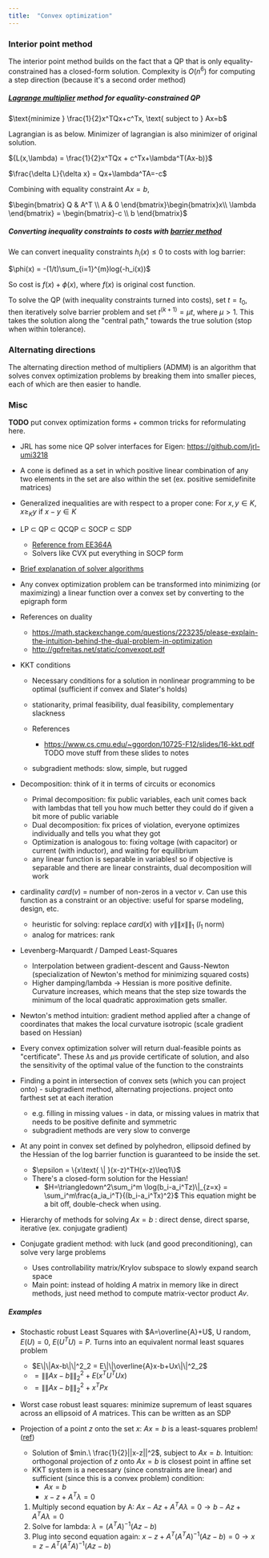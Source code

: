 ```yaml
---
title:  "Convex optimization"
---
```


### Interior point method

The interior point method builds on the fact that a QP that is only equality-constrained has a closed-form solution. Complexity is $O(n^6)$ for computing a step direction (because it's a second order method)

##### [Lagrange multiplier](https://en.wikipedia.org/wiki/Lagrange_multiplier) method for equality-constrained QP

$\text{minimize } \frac{1}{2}x^TQx+c^Tx, \text{ subject to } Ax=b$

Lagrangian is as below. Minimizer of lagrangian is also minimizer of original solution.

${L(x,\lambda) = \frac{1}{2}x^TQx + c^Tx+\lambda^T(Ax-b)}$

$\frac{\delta L}{\delta x} = Qx+\lambda^TA=-c$

Combining with equality constraint $Ax=b$,

$\begin{bmatrix} Q & A^T \\ A & 0 \end{bmatrix}\begin{bmatrix}x\\ \lambda \end{bmatrix} = \begin{bmatrix}-c \\ b \end{bmatrix}$

##### Converting inequality constraints to costs with [barrier method](http://www.stat.cmu.edu/~ryantibs/convexopt-S15/scribes/15-barr-method-scribed.pdf)

We can convert inequality constraints $h_i(x)\leq 0$ to costs with log barrier:

$\phi(x) = -(1/t)\sum_{i=1}^{m}log(-h_i(x))$

So cost is $f(x) + \phi(x)$, where $f(x)$ is original cost function.

To solve the QP (with inequality constraints turned into costs), set $t=t_0$, then iteratively solve barrier problem and set $t^{(k+1)}=\mu t$, where $\mu>1$. This takes the solution along the "central path," towards the true solution (stop when within tolerance).

### Alternating directions

The alternating direction method of multipliers (ADMM) is an algorithm that solves convex optimization problems by breaking them into smaller pieces, each of which are then easier to handle.

### Misc

**TODO** put convex optimization forms + common tricks for reformulating here.

* JRL has some nice QP solver interfaces for Eigen: <https://github.com/jrl-umi3218>
* A cone is defined as a set in which positive linear combination of any two elements in the set are also within the set (ex. positive semidefinite matrices)
* Generalized inequalities are with respect to a proper cone: For $x,y\in K$, $x\geq_Ky$ if $x-y\in K$
* LP $\subset$ QP $\subset$ QCQP $\subset$ SOCP $\subset$ SDP
	* [Reference from EE364A](https://see.stanford.edu/materials/lsocoee364a/04ConvexOptimizationProblems.pdf)
	* Solvers like CVX put everything in SOCP form

* [Brief explanation of solver algorithms](https://math.stackexchange.com/questions/2264021/what-is-the-difference-between-interior-point-methods-active-set-methods-cutti)
* Any convex optimization problem can be transformed into minimizing (or maximizing) a linear function over a convex set by converting to the epigraph form

* References on duality
	* <https://math.stackexchange.com/questions/223235/please-explain-the-intuition-behind-the-dual-problem-in-optimization>
	* <http://gpfreitas.net/static/convexopt.pdf>

* KKT conditions
	* Necessary conditions for a solution in nonlinear programming to be optimal (sufficient if convex and Slater's holds)
	* stationarity, primal feasibility, dual feasibility, complementary slackness
	* References
		* <https://www.cs.cmu.edu/~ggordon/10725-F12/slides/16-kkt.pdf> TODO move stuff from these slides to notes

	* subgradient methods: slow, simple, but rugged

* Decomposition: think of it in terms of circuits or economics
	* Primal decomposition: fix public variables, each unit comes back with lambdas that tell you how much better they could do if given a bit more of public variable
	* Dual decomposition: fix prices of violation, everyone optimizes individually and tells you what they got
	* Optimization is analogous to: fixing voltage (with capacitor) or current (with inductor), and waiting for equilibrium
	* any linear function is separable in variables! so if objective is separable and there are linear constraints, dual decomposition will work

* cardinality $card(v)$ = number of non-zeros in a vector $v$. Can use this function as a constraint or an objective: useful for sparse modeling, design, etc.
	* heuristic for solving: replace $card(x)$ with $\gamma \|\|x\|\|_1$ ($l_1$ norm)
	* analog for matrices: rank

* Levenberg-Marquardt / Damped Least-Squares
	* Interpolation between gradient-descent and Gauss-Newton (specialization of Newton's method for minimizing squared costs)
	* Higher damping/lambda $\rightarrow$ Hessian is more positive definite. Curvature increases, which means that the step size towards the minimum of the local quadratic approximation gets smaller.

* Newton's method intuition: gradient method applied after a change of coordinates that makes the local curvature isotropic (scale gradient based on Hessian)

* Every convex optimization solver will return dual-feasible points as "certificate". These $\lambda$s and $\mu$s provide certificate of solution, and also the sensitivity of the optimal value of the function to the constraints

* Finding a point in intersection of convex sets (which you can project onto) - subgradient method, alternating projections. project onto farthest set at each iteration
	* e.g. filling in missing values - in data, or missing values in matrix that needs to be positive definite and symmetric
	* subgradient methods are very slow to converge

* At any point in convex set defined by polyhedron, ellipsoid defined by the Hessian of the log barrier function is guaranteed to be inside the set.
	* $\epsilon = \{x\text{ \| }(x-z)^TH(x-z)\leq1\}$
	* There's a closed-form solution for the Hessian!
		* $H=\triangledown^2\sum_i^m \log(b_i-a_i^Tz)\|_{z=x} = \sum_i^m\frac{a_ia_i^T}{(b_i-a_i^Tx)^2}$ This equation might be a bit off, double-check when using.
* Hierarchy of methods for solving $Ax=b$ : direct dense, direct sparse, iterative (ex. conjugate gradient)
* Conjugate gradient method: with luck (and good preconditioning), can solve very large problems
	* Uses controllability matrix/Krylov subspace to slowly expand search space
	* Main point: instead of holding $A$ matrix in memory like in direct methods, just need method to compute matrix-vector product $Av$.

##### Examples

* Stochastic robust Least Squares with $A=\overline{A}+U$, U random, $E(U)=0$, $E(U^TU)=P$. Turns into an equivalent normal least squares problem
	* $E\|\|Ax-b\|\|^2_2 = E\|\|\overline{A}x-b+Ux\|\|^2_2$
	* $=\|\|Ax-b\|\|^2_2+E(x^TU^TUx)$
	* $=\|\|Ax-b\|\|^2_2 + x^TPx$

* Worst case robust least squares: minimize supremum of least squares across an ellipsoid of $A$ matrices. This can be written as an SDP

* Projection of a point $z$ onto the set ${x:\ Ax=b}$ is a least-squares problem! ([ref](https://math.stackexchange.com/questions/1320363/projection-of-z-onto-the-affine-set-x-mid-ax-b))
	* Solution of $min.\ \frac{1}{2}||x-z||^2$, subject to $Ax=b$. Intuition: orthogonal projection of $z$ onto $Ax=b$ is closest point in affine set
	* KKT system is a necessary (since constraints are linear) and sufficient (since this is a convex problem) condition:
		* $Ax=b$
		* $x-z+A^T\lambda=0$
	1. Multiply second equation by A: $Ax-Az+A^TA\lambda=0\rightarrow b-Az+A^TA\lambda=0$
	2. Solve for lambda: $\lambda=(A^TA)^{-1}(Az-b)$
	3. Plug into second equation again: $x-z+A^T(A^TA)^{-1}(Az-b)=0 \rightarrow x = z-A^T(A^TA)^{-1}(Az-b)$
